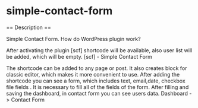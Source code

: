 # simple-contact-form
== Description ==

Simple Contact Form.
How do WordPress plugin work?

After activating the plugin [scf] shortcode will be available, also user list will be added, which will be empty.
[scf] - Simple Contact Form

The shortcode can be added to any page or post. It also creates block for classic editor, which makes it more convenient  to use.
After adding the shortcode you can see a form, which includes text, email,date, checkbox file fields .
It is necessary to fill  all of the fields of the form.
After filling and saving the dashboard, in contact form you can see users data.
Dashboard -> Contact Form
